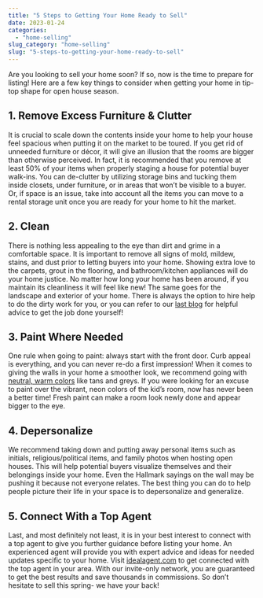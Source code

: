 ```yaml
---
title: "5 Steps to Getting Your Home Ready to Sell"
date: 2023-01-24
categories: 
  - "home-selling"
slug_category: "home-selling"
slug: "5-steps-to-getting-your-home-ready-to-sell"
---
```


Are you looking to sell your home soon? If so, now is the time to prepare for listing! Here are a few key things to consider when getting your home in tip-top shape for open house season.       

## 1\. Remove Excess Furniture & Clutter     

It is crucial to scale down the contents inside your home to help your house feel spacious when putting it on the market to be toured. If you get rid of unneeded furniture or décor, it will give an illusion that the rooms are bigger than otherwise perceived. In fact, it is recommended that you remove at least 50% of your items when properly staging a house for potential buyer walk-ins. You can de-clutter by utilizing storage bins and tucking them inside closets, under furniture, or in areas that won’t be visible to a buyer. Or, if space is an issue, take into account all the items you can move to a rental storage unit once you are ready for your home to hit the market.     

## 2\. Clean    

There is nothing less appealing to the eye than dirt and grime in a comfortable space. It is important to remove all signs of mold, mildew, stains, and dust prior to letting buyers into your home. Showing extra love to the carpets, grout in the flooring, and bathroom/kitchen appliances will do your home justice. No matter how long your home has been around, if you maintain its cleanliness it will feel like new! The same goes for the landscape and exterior of your home. There is always the option to hire help to do the dirty work for you, or you can refer to our [last blog](https://blog.idealagent.com/the-ultimate-new-years-home-cleaning-guide/) for helpful advice to get the job done yourself!    

## 3\. Paint Where Needed    

One rule when going to paint: always start with the front door. Curb appeal is everything, and you can never re-do a first impression! When it comes to giving the walls in your home a smoother look, we recommend going with [neutral, warm colors](https://www.veranda.com/home-decorators/g34714319/neutral-paint-colors/) like tans and greys. If you were looking for an excuse to paint over the vibrant, neon colors of the kid’s room, now has never been a better time! Fresh paint can make a room look newly done and appear bigger to the eye.  

## 4\. Depersonalize     

We recommend taking down and putting away personal items such as initials, religious/political items, and family photos when hosting open houses. This will help potential buyers visualize themselves and their belongings inside your home. Even the Hallmark sayings on the wall may be pushing it because not everyone relates. The best thing you can do to help people picture their life in your space is to depersonalize and generalize.    

## 5\. Connect With a Top Agent    

Last, and most definitely not least, it is in your best interest to connect with a top agent to give you further guidance before listing your home. An experienced agent will provide you with expert advice and ideas for needed updates specific to your home. Visit [idealagent.com](https://idealagent.com/) to get connected with the top agent in your area. With our invite-only network, you are guaranteed to get the best results and save thousands in commissions. So don’t hesitate to sell this spring- we have your back!
